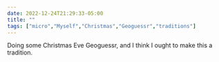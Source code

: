 ---date: 2022-12-24T21:29:33-05:00title: ""tags: ["micro","Myself","Christmas","Geoguessr","traditions"]---Doing some Christmas Eve Geoguessr, and I think I ought to make this a tradition.
